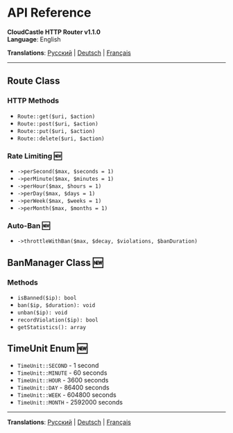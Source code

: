 # API Reference

**CloudCastle HTTP Router v1.1.0**  
**Language**: English

**Translations**: [Русский](../../ru/documentation/api-reference.md) | [Deutsch](../../de/documentation/api-reference.md) | [Français](../../fr/documentation/api-reference.md)

---

## Route Class

### HTTP Methods
- `Route::get($uri, $action)`
- `Route::post($uri, $action)`
- `Route::put($uri, $action)`
- `Route::delete($uri, $action)`

### Rate Limiting 🆕
- `->perSecond($max, $seconds = 1)`
- `->perMinute($max, $minutes = 1)`
- `->perHour($max, $hours = 1)`
- `->perDay($max, $days = 1)`
- `->perWeek($max, $weeks = 1)`
- `->perMonth($max, $months = 1)`

### Auto-Ban 🆕
- `->throttleWithBan($max, $decay, $violations, $banDuration)`

## BanManager Class 🆕

### Methods
- `isBanned($ip): bool`
- `ban($ip, $duration): void`
- `unban($ip): void`
- `recordViolation($ip): bool`
- `getStatistics(): array`

## TimeUnit Enum 🆕

- `TimeUnit::SECOND` - 1 second
- `TimeUnit::MINUTE` - 60 seconds
- `TimeUnit::HOUR` - 3600 seconds
- `TimeUnit::DAY` - 86400 seconds
- `TimeUnit::WEEK` - 604800 seconds
- `TimeUnit::MONTH` - 2592000 seconds

---

**Translations**: [Русский](../../ru/documentation/api-reference.md) | [Deutsch](../../de/documentation/api-reference.md) | [Français](../../fr/documentation/api-reference.md)
